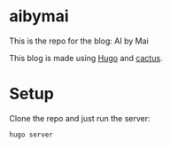 # aibymai

This is the repo for the blog: AI by Mai

This blog is made using [Hugo](https://github.com/gohugoio/hugo) and [cactus](https://github.com/monkeyWzr/hugo-theme-cactus). 

# Setup

Clone the repo and just run the server:

`hugo server`
